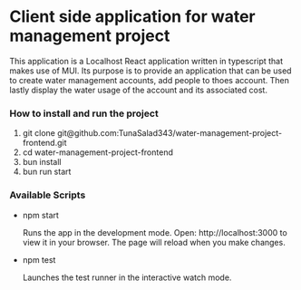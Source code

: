 <h1>Client side application for water management project</h1>
<p>This application is a Localhost React application written in typescript that makes use of MUI. Its purpose is to provide an application that can be used to create water management accounts, add people to thoes account. Then lastly display the water usage of the account and its associated cost. </p>
<h3>How to install and run the project</h3>
<ol>
  <li>git clone git@github.com:TunaSalad343/water-management-project-frontend.git</li>
  <li>cd water-management-project-frontend</li>
  <li>bun install</li>
  <li>bun run start</li>
</ol>
<h3>Available Scripts</h3>
<ul>
  <li>npm start</li>
  <p>Runs the app in the development mode.
    Open: http://localhost:3000 to view it in your browser.
    The page will reload when you make changes.</p>
  <li>npm test</li>
  <p>Launches the test runner in the interactive watch mode.</p>
</ul>
